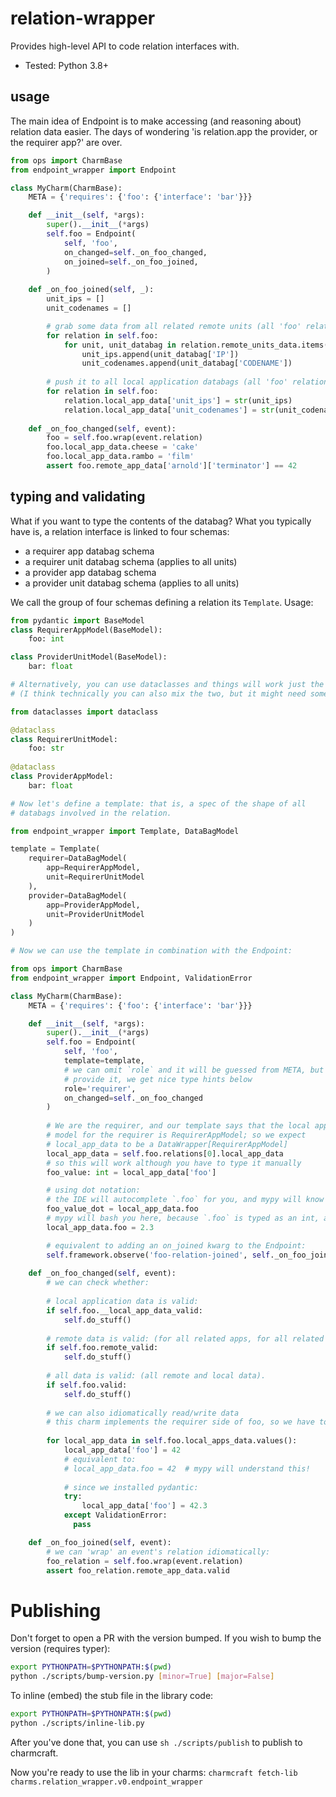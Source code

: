 # relation-wrapper

Provides high-level API to code relation interfaces with.

- Tested: Python 3.8+

## usage

The main idea of Endpoint is to make accessing (and reasoning about) 
relation data easier. The days of wondering 'is relation.app the provider, or the requirer app?'
are over.

```python
from ops import CharmBase
from endpoint_wrapper import Endpoint

class MyCharm(CharmBase):
    META = {'requires': {'foo': {'interface': 'bar'}}}

    def __init__(self, *args):
        super().__init__(*args)
        self.foo = Endpoint(
            self, 'foo',
            on_changed=self._on_foo_changed,
            on_joined=self._on_foo_joined,
        )
        
    def _on_foo_joined(self, _):
        unit_ips = []
        unit_codenames = []

        # grab some data from all related remote units (all 'foo' relations!)
        for relation in self.foo:
            for unit, unit_databag in relation.remote_units_data.items():
                unit_ips.append(unit_databag['IP'])
                unit_codenames.append(unit_databag['CODENAME'])
        
        # push it to all local application databags (all 'foo' relations!)
        for relation in self.foo:
            relation.local_app_data['unit_ips'] = str(unit_ips)
            relation.local_app_data['unit_codenames'] = str(unit_codenames)
        
    def _on_foo_changed(self, event):
        foo = self.foo.wrap(event.relation)  
        foo.local_app_data.cheese = 'cake'
        foo.local_app_data.rambo = 'film'
        assert foo.remote_app_data['arnold']['terminator'] == 42
```

## typing and validating

What if you want to type the contents of the databag?
What you typically have is, a relation interface is linked to four schemas:
 - a requirer app databag schema
 - a requirer unit databag schema (applies to all units)
 - a provider app databag schema
 - a provider unit databag schema (applies to all units)

We call the group of four schemas defining a relation its `Template`.
Usage:

```python
from pydantic import BaseModel
class RequirerAppModel(BaseModel):
    foo: int

class ProviderUnitModel(BaseModel):
    bar: float

# Alternatively, you can use dataclasses and things will work just the same
# (I think technically you can also mix the two, but it might need some testing)

from dataclasses import dataclass

@dataclass
class RequirerUnitModel:
    foo: str
    
@dataclass
class ProviderAppModel:
    bar: float

# Now let's define a template: that is, a spec of the shape of all 
# databags involved in the relation.

from endpoint_wrapper import Template, DataBagModel

template = Template(
    requirer=DataBagModel(
        app=RequirerAppModel, 
        unit=RequirerUnitModel
    ),
    provider=DataBagModel(
        app=ProviderAppModel, 
        unit=ProviderUnitModel
    )
)

# Now we can use the template in combination with the Endpoint:

from ops import CharmBase
from endpoint_wrapper import Endpoint, ValidationError

class MyCharm(CharmBase):
    META = {'requires': {'foo': {'interface': 'bar'}}}

    def __init__(self, *args):
        super().__init__(*args)
        self.foo = Endpoint(
            self, 'foo',
            template=template,
            # we can omit `role` and it will be guessed from META, but if we do 
            # provide it, we get nice type hints below
            role='requirer', 
            on_changed=self._on_foo_changed
        )
        
        # We are the requirer, and our template says that the local app data 
        # model for the requirer is RequirerAppModel; so we expect 
        # local_app_data to be a DataWrapper[RequirerAppModel]
        local_app_data = self.foo.relations[0].local_app_data
        # so this will work although you have to type it manually
        foo_value: int = local_app_data['foo']

        # using dot notation:
        # the IDE will autocomplete `.foo` for you, and mypy will know that foo_value_dot: int 
        foo_value_dot = local_app_data.foo
        # mypy will bash you here, because `.foo` is typed as an int, and 2.3 is a float...
        local_app_data.foo = 2.3

        # equivalent to adding an on_joined kwarg to the Endpoint:
        self.framework.observe('foo-relation-joined', self._on_foo_joined)
        
    def _on_foo_changed(self, event):
        # we can check whether:
        
        # local application data is valid:
        if self.foo.__local_app_data_valid:
            self.do_stuff() 
            
        # remote data is valid: (for all related apps, for all related units).
        if self.foo.remote_valid:
            self.do_stuff()  
            
        # all data is valid: (all remote and local data).
        if self.foo.valid:
            self.do_stuff()  
            
        # we can also idiomatically read/write data
        # this charm implements the requirer side of foo, so we have to look at RequirerAppModel.
        
        for local_app_data in self.foo.local_apps_data.values():
            local_app_data['foo'] = 42
            # equivalent to:
            # local_app_data.foo = 42  # mypy will understand this!
            
            # since we installed pydantic:
            try:
                local_app_data['foo'] = 42.3
            except ValidationError: 
              pass

    def _on_foo_joined(self, event):
        # we can 'wrap' an event's relation idiomatically:
        foo_relation = self.foo.wrap(event.relation)
        assert foo_relation.remote_app_data.valid
```

# Publishing

Don't forget to open a PR with the version bumped.
If you wish to bump the version (requires typer):
```sh 
export PYTHONPATH=$PYTHONPATH:$(pwd)
python ./scripts/bump-version.py [minor=True] [major=False]
```

To inline (embed) the stub file in the library code:
```sh 
export PYTHONPATH=$PYTHONPATH:$(pwd)
python ./scripts/inline-lib.py
```

After you've done that, you can use `sh ./scripts/publish` to publish to charmcraft.

Now you're ready to use the lib in your charms:
`charmcraft fetch-lib charms.relation_wrapper.v0.endpoint_wrapper`

